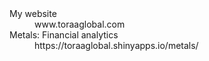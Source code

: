 
<dl>
  <dt>My website</dt>
  <dd>www.toraaglobal.com</dd>
  <dt> Metals: Financial analytics </dt>
  <dd> https://toraaglobal.shinyapps.io/metals/ </dd>
</dl>